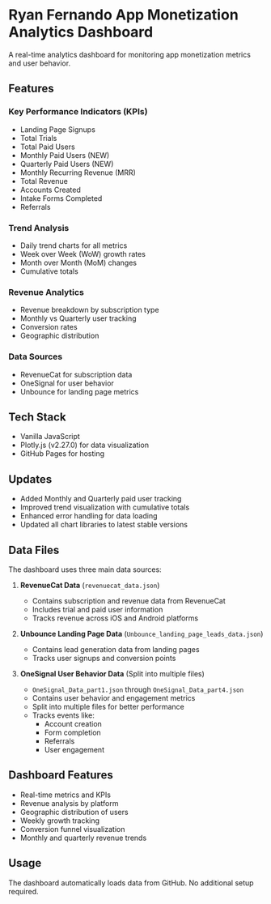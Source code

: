 # Ryan Fernando App Monetization Analytics Dashboard

A real-time analytics dashboard for monitoring app monetization metrics and user behavior.

## Features

### Key Performance Indicators (KPIs)
- Landing Page Signups
- Total Trials
- Total Paid Users
- Monthly Paid Users (NEW)
- Quarterly Paid Users (NEW)
- Monthly Recurring Revenue (MRR)
- Total Revenue
- Accounts Created
- Intake Forms Completed
- Referrals

### Trend Analysis
- Daily trend charts for all metrics
- Week over Week (WoW) growth rates
- Month over Month (MoM) changes
- Cumulative totals

### Revenue Analytics
- Revenue breakdown by subscription type
- Monthly vs Quarterly user tracking
- Conversion rates
- Geographic distribution

### Data Sources
- RevenueCat for subscription data
- OneSignal for user behavior
- Unbounce for landing page metrics

## Tech Stack
- Vanilla JavaScript
- Plotly.js (v2.27.0) for data visualization
- GitHub Pages for hosting

## Updates
- Added Monthly and Quarterly paid user tracking
- Improved trend visualization with cumulative totals
- Enhanced error handling for data loading
- Updated all chart libraries to latest stable versions

## Data Files

The dashboard uses three main data sources:

1. **RevenueCat Data** (`revenuecat_data.json`)
   - Contains subscription and revenue data from RevenueCat
   - Includes trial and paid user information
   - Tracks revenue across iOS and Android platforms

2. **Unbounce Landing Page Data** (`Unbounce_landing_page_leads_data.json`)
   - Contains lead generation data from landing pages
   - Tracks user signups and conversion points

3. **OneSignal User Behavior Data** (Split into multiple files)
   - `OneSignal_Data_part1.json` through `OneSignal_Data_part4.json`
   - Contains user behavior and engagement metrics
   - Split into multiple files for better performance
   - Tracks events like:
     - Account creation
     - Form completion
     - Referrals
     - User engagement

## Dashboard Features

- Real-time metrics and KPIs
- Revenue analysis by platform
- Geographic distribution of users
- Weekly growth tracking
- Conversion funnel visualization
- Monthly and quarterly revenue trends

## Usage

The dashboard automatically loads data from GitHub. No additional setup required.

